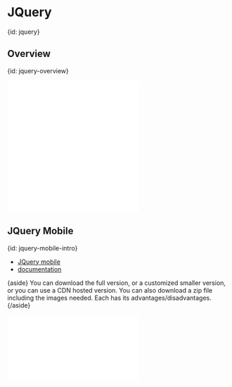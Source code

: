 # JQuery
{id: jquery}


## Overview
{id: jquery-overview}

![](examples/jquery-ex/jquery.html)
![](examples/jquery-ex/jq.js)


## JQuery Mobile
{id: jquery-mobile-intro}

* [JQuery mobile](http://jquerymobile.com/)
* [documentation](http://jquerymobile.com/demos/)

{aside}
You can download the full version, or a customized smaller version, or you can use a CDN hosted version.
You can also download a zip file including the images needed.
Each has its advantages/disadvantages.
{/aside}

![](examples/jquery-ex/mobile.html)
